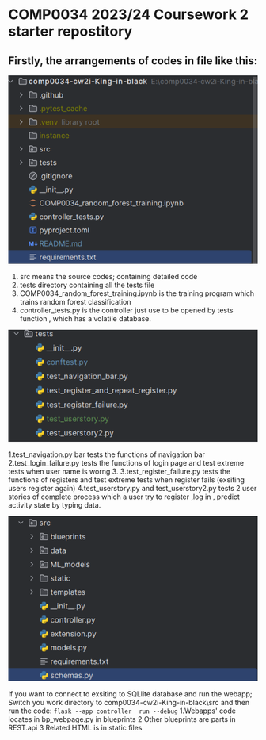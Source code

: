 # COMP0034 2023/24 Coursework 2 starter repostitory
## Firstly, the arrangements of codes in file like this:
![img.png](img.png)
1. src means the source codes; containing detailed code 
2. tests directory containing all the tests file
3. COMP0034_random_forest_training.ipynb is the training program which trains random forest classification
4. controller_tests.py is the controller just use to be opened by tests function , which has a volatile database.


![img_1.png](img_1.png)  


1.test_navigation.py bar tests the functions of navigation bar
2.test_login_failure.py tests the functions of login page and test extreme tests when user name is worng 3.
3.test_register_failure.py tests the functions of registers and test extreme tests when register fails
(exsiting users register again)
4.test_userstory.py and test_userstory2.py tests 2 user stories of complete process which a user try to register
,log in , predict activity state by typing data. 

![img_2.png](img_2.png)

If you want to connect to exsiting to SQLlite database and run the webapp; Switch you work directory to
comp0034-cw2i-King-in-black\src and then run the code:
`flask --app controller  run --debug`
1.Webapps' code locates in bp_webpage.py in blueprints
2 Other blueprints are parts in REST.api
3 Related HTML is in static files



